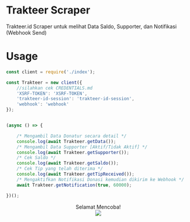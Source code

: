 # Trakteer Scraper

Trakteer.id Scraper untuk melihat Data Saldo, Supporter, dan Notifikasi (Webhook Send)

# Usage

```js
const client = require('./index');

const Trakteer = new client({
    //silahkan cek CREDENTIALS.md
    'XSRF-TOKEN': 'XSRF-TOKEN',
    'trakteer-id-session': 'trakteer-id-session',
    'webhook': 'webhook'
});


(async () => {

    /* Mengambil Data Donatur secara detail */
    console.log(await Trakteer.getData());
    /* Mengambil Data Supporter [Aktif/Tidak Aktif] */
    console.log(await Trakteer.getSupporter());
    /* Cek Saldo */
    console.log(await Trakteer.getSaldo());
    /* Cek Tip yang telah diterima */
    console.log(await Trakteer.getTipReceived());
    /* Mengaktifkan Notifikasi Donasi kemudian dikirim ke Webhook */
    await Trakteer.getNotification(true, 60000);

})();
```

<center>Selamat Mencoba! <br> <img src="https://cdn.discordapp.com/attachments/795771950076133438/840061306048741406/1531054099_tumblr_omwwfgESJW1tw58h4o1_500.gif"></center>
